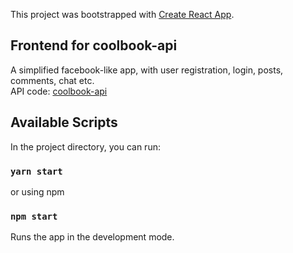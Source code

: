This project was bootstrapped with [Create React App](https://github.com/facebook/create-react-app).

## Frontend for coolbook-api

A simplified facebook-like app, with user registration, login, posts, comments, chat etc.<br/>
API code: [coolbook-api](https://github.com/marinqwe/coolbook-api)

## Available Scripts

In the project directory, you can run:

### `yarn start`

or using npm

### `npm start`

Runs the app in the development mode.